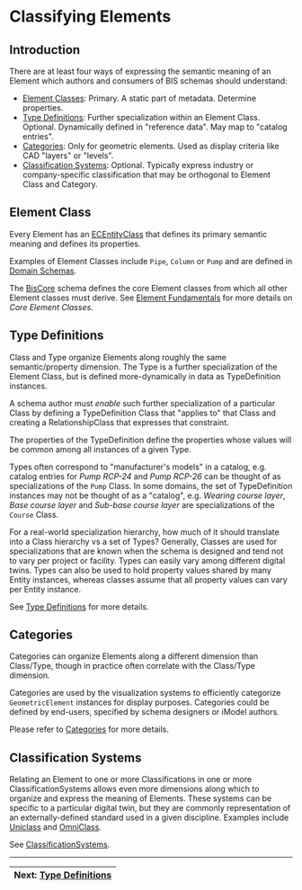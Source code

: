 # Classifying Elements

## Introduction

There are at least four ways of expressing the semantic meaning of an Element which authors and consumers of BIS schemas should understand:

- [Element Classes](#element-class): Primary. A static part of metadata. Determine properties.
- [Type Definitions](#type-definitions): Further specialization within an Element Class. Optional. Dynamically defined in "reference data". May map to "catalog entries".
- [Categories](#categories): Only for geometric elements. Used as display criteria like CAD "layers" or "levels".
- [Classification Systems](#classification-systems): Optional. Typically express industry or company-specific classification that may be orthogonal to Element Class and Category.

## Element Class

Every Element has an [ECEntityClass](../../ec/ec-entity-class.md) that defines its primary semantic meaning and defines its properties.

Examples of Element Classes include `Pipe`, `Column` or `Pump` and are defined in [Domain Schemas](../../domains/index.md).

The [BisCore](../../domains/biscore.ecschema.md) schema defines the core Element classes from which all other Element classes must derive. See [Element Fundamentals](./element-fundamentals.md#core-element-classes) for more details on *Core Element Classes*.

## Type Definitions

Class and Type organize Elements along roughly the same semantic/property dimension. The Type is a further specialization of the Element Class, but is defined more-dynamically in data as TypeDefinition instances.

A schema author must *enable* such further specialization of a particular Class by defining a TypeDefinition Class that "applies to" that Class and creating a RelationshipClass that expresses that constraint.

The properties of the TypeDefinition define the properties whose values will be common among all instances of a given Type.

Types often correspond to "manufacturer's models" in a catalog, e.g. catalog entries for *Pump RCP-24* and *Pump RCP-26* can be thought of as specializations of the `Pump` Class. In some domains, the set of TypeDefinition instances may not be thought of as a "catalog", e.g. *Wearing course layer*, *Base course layer* and *Sub-base course layer* are specializations of the `Course` Class.

For a real-world specialization hierarchy, how much of it should translate into a Class hierarchy vs a set of Types? Generally, Classes are used for specializations that are known when the schema is designed and tend not to vary per project or facility. Types can easily vary among different digital twins. Types can also be used to hold property values shared by many Entity instances, whereas classes assume that all property values can vary per Entity instance.

See [Type Definitions](./type-definitions.md) for more details.

## Categories

Categories can organize Elements along a different dimension than Class/Type, though in practice often correlate with the Class/Type dimension.

Categories are used by the visualization systems to efficiently categorize `GeometricElement` instances for display purposes. Categories could be defined by end-users, specified by schema designers or iModel authors.

Please refer to [Categories](./categories.md) for more details.

## Classification Systems

Relating an Element to one or more Classifications in one or more ClassificationSystems allows even more dimensions along which to organize and express the meaning of Elements. These systems can be specific to a particular digital twin, but they are commonly representation of an externally-defined standard used in a given discipline. Examples include [Uniclass](https://www.thenbs.com/our-tools/uniclass) and [OmniClass](https://www.csiresources.org/standards/omniclass).

See [ClassificationSystems](../../domains/classificationsystems.ecschema.md/).

---
| Next: [Type Definitions](./type-definitions.md)
|:---
